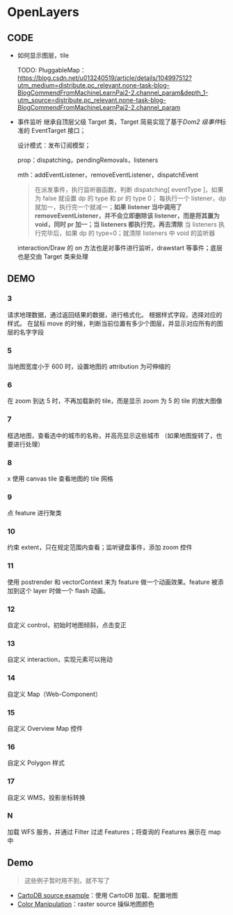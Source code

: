 # OpenLayers

## CODE

- 如何显示图层，tile

  TODO: PluggableMap：https://blog.csdn.net/u013240519/article/details/104997512?utm_medium=distribute.pc_relevant.none-task-blog-BlogCommendFromMachineLearnPai2-2.channel_param&depth_1-utm_source=distribute.pc_relevant.none-task-blog-BlogCommendFromMachineLearnPai2-2.channel_param

- 事件监听
  继承自顶层父级 Target 类，Target 简易实现了基于*Dom2 级事件*标准的 EventTarget 接口；

  设计模式：发布订阅模型；

  prop：dispatching，pendingRemovals，listeners

  mth：addEventListener，removeEventListener，dispatchEvent

  > 在派发事件，执行监听器函数，判断 dispatching[ eventType ]，如果为 false 就设置 dp 的 type 和 pr 的 type 0；
  > 每执行一个 listener，dp 就加一，执行完一个就减一；**如果 listener 当中调用了 removeEventListener，并不会立即删除该 listener，而是将其置为 void，同时 pr 加一；当 listeners 都执行完，再去清除**
  > 当 listeners 执行完毕后，如果 dp 的 type=0；就清除 listeners 中 void 的监听器

  interaction/Draw 的 on 方法也是对事件进行监听，drawstart 等事件；底层也是交由 Target 类来处理

## DEMO

### 3

请求地理数据，通过返回结果的数据，进行格式化。
根据样式字段，选择对应的样式。
在鼠标 move 的时候，判断当前位置有多少个图层，并显示对应所有的图层的名字字段

### 5

当地图宽度小于 600 时，设置地图的 attribution 为可伸缩的

### 6

在 zoom 到达 5 时，不再加载新的 tile，而是显示 zoom 为 5 的 tile 的放大图像

### 7

框选地图，查看选中的城市的名称，并高亮显示这些城市 （如果地图旋转了，也要进行处理）

### 8

x
使用 canvas tile 查看地图的 tile 网格

### 9

点 feature 进行聚类

### 10

约束 extent，只在规定范围内查看；监听键盘事件，添加 zoom 控件

### 11

使用 postrender 和 vectorContext 来为 feature 做一个动画效果。feature 被添加到这个 layer 时做一个 flash 动画。

### 12

自定义 control，初始时地图倾斜，点击变正

### 13

自定义 interaction，实现元素可以拖动

### 14

自定义 Map（Web-Component）

### 15

自定义 Overview Map 控件

### 16

自定义 Polygon 样式

### 17

自定义 WMS，投影坐标转换

### N

加载 WFS 服务，并通过 Filter 过滤 Features；将查询的 Features 展示在 map 中

## Demo

> 这些例子暂时用不到，就不写了

- [CartoDB source example][1]：使用 CartoDB 加载、配置地图
- [Color Manipulation][2]：raster source 操纵地图颜色

[1]: https://openlayers.org/en/latest/examples/cartodb.html
[2]: https://openlayers.org/en/latest/examples/color-manipulation.html

